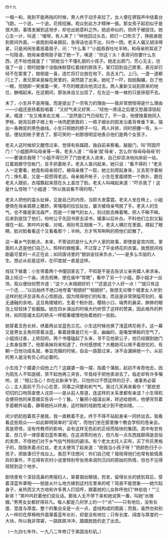     四十九 

   一唱一和，拖到不能再拖的时候，男人终于动手来拉了。女人便在锣鼓声中绕着台飞跑，一个逃，一个追，花枝招展。观众到此方才精神一振。那女孩子起初似乎是很大胆，事情发展到这地步，却也出她意料之外。她逃命似的，但终于被捉住。她心生一计，叫道：“嗳呀，有人来了！”哄他回过头去，把灯一口吹灭了，挣脱身跑到房间外面，一直跑到母亲跟前，急得话也说不出，抖作一团。老夫人偏又胡涂得紧，只是闲闲坐着摇着扇子，问：“什么事？”小姐吞吞吐吐半晌，和母亲附耳说了一句隐语，她母亲便用扇子敲了她一下，嗔道：“你这丫头！表哥问你要什么东西，还不给他就是了！”把她当个不懂礼貌的小孩子。她走出房门，芳心无主，彷徨了一会；顿时就像个涂脂抹粉穿红着绿的胖孩子。掌灯回到自己房里，表兄却已经不在那里了，她倒是一喜，连忙将灯台放在地下，且去关门，上闩。一道一道都闩上了，表兄原来是躲在房里的，突然跳了出来。她吃了一吓，拍拍胸脯，白了他一眼，但随即一笑接着一笑，不尽的眼波向他流过去。两人重新又站到原来的地位，酬唱起来。在这期间，那张床自又出现了，在左近一耸一耸的只是徘徊不去。

   末了，小生并不是用强，而是提出了一宗有力的理由——我非常想晓得是什么理由——小姐还是扬着脸唱着：“又好气来又好笑……”经他一席话之后便又愁眉深锁起来，唱道：“左又难来右又难……”显然是口气已经松了。不一会，他便挽着她同入罗帐。她背后脖子根上有一块肉肥敦敦的；一绺子细长的假发沿着背脊垂下来，描出一条微驼的黑色曲线。小生只把她的脖子一勾，两人并排，同时把腰一弯，头一低，便钻到帐子里去了。那可笑的一剎那很明显地表示他们是两个女孩子。

   老夫人这时候却又醒悟过来，觉得有些蹊跷，独自前来察看。敲敲门，叫“阿囡开门！”小姐颤声叫母亲等一等。老夫人道：“‘母亲’就‘母亲’，怎么你‘母母母母母’的——要谋杀我呀？”小姐不得已开了门放老夫人进来，自己却坚决地向床前一站，扛着肩膀守住帐门，反手抓着帐子。老夫人查问起来，她只说：“看不得的！”老夫人一定要看，她竟和母亲扭打，被母亲推了一跤，她立刻爬起身来，又去死守着帐门；挣扎着，又是一跤掼得老远。母亲揭开帐子，小生在里面顺势一个跌扑，跪在老夫人跟前，衣褶飘起来搭在头上盖住了脸。老夫人叫喊起来道：“吓杀我了！这是什么怪物？”小姐道：“所以我说看不得的呀。”

   老夫人把他的盖头扯掉，见是自己的内侄，当即大发雷霆。老夫人坐在椅上，小姐便倚在母亲肩膀上撒娇，笑嘻嘻的拉拉扯扯，屡次被母亲甩脱了手。老夫人的生气，也不像是家法森严，而是一个赌气的女人，别过脸去噘着嘴，把人不瞅不眯。后来到底饶了他们，吩咐公子先回书房去读书，婚事以后补办。不料他们立刻又黏缠在一起，笑吟吟对看，对唱，用肘弯互相推一下。老夫人横拦在里面，楞起了眼睛，脸对脸看看这个又看看那个；半晌，方才骂骂咧咧的把他们赶散了。

   这一幕乡气到极点。本来，不管说的是什么大户人家的故事，即使是皇宫内院，里面的人还是他们自己人，照样的做粗事，不过穿上了平金绣花的衣裳。我想民间戏剧最可爱的一点正在此；如同唐诗里的“银钏金铰来负水，”——是多么华丽的人生。想必从前是这样，在印度就一直是这样。

   戏往下做着：小生带着两个书僮回家去了，不知是不是去告诉父亲央媒人来求亲。路上经过一个庙，进去祝祷，便在庙中“惊艳”，看中了另一个小姐。那小姐才一出场，观众便纷纷赞许道：“这个人末相貌好的！”“还是这个人好一点！”“就只有这一个还……”以后始终不绝口地夸着“相貌好”“相貌好”。我想无论哪个城里女人听到这样的批评总该有点心惊胆战，因为晓得他们的标准，而且是非常狭隘苛刻的，毫无通融的余地。这旦角矮矮的，生着个粉扑脸，樱桃小口，端秀的鼻梁，肿肿的眼泡上轻轻抹了些胭脂。她在四乡演出的时候大约听惯了这样的赞美，因此格外的矜持，如同慈禧太后的轿夫一样稳重缓慢地抬着她的一张脸。

   她穿着玉色长袄，绣着两丛宝蓝色兰花。小生这时候也换了浅蓝绣花袍子。这一幕又是男女主角同穿着淡蓝，看着就像是灯光一变，幽幽的，是庵堂佛殿的空气了。小姐烧过香，上轿回府。两个书僮磕起了头来，寻不见他家公子，他已经跟到她门上卖身投靠了。他那表妹将来知道了，作何感想呢？大概她可以用不着担忧的，有朝一日他功成名就，奉旨完婚的时候，自会一路娶过来，决不会漏掉她一个。从前的男人是没有负心的必要的。

   小生找了个媒婆介绍他上门？这媒婆一摇一摆，指着个蒲扇，起初不肯荐他去，因为陌生人不知底细，禁不起他再三央告，毕竟经手把他卖进去了。临走却有许多嘱咐，说：“相公当心！你在此新来乍到，只怕你过不惯这样的日子，诸事务必留心；主人面前千万小心在意，同事之间要和和气气。我过几天再来看你！”那悲悲切切的口吻简直使人诧异——是从前人厚道，连这样的关系里都有亲谊？小生得机会便将他的来意据实告诉一个丫鬟。丫鬤把小姐请出来，转述给她听。他便背剪着手面朝外站着，静等她托以终身。这时候的戏剧性减少到不绝如缕。……

   闵少奶奶抱着孩子接我，我一直赖着不走。终于不得不站起身来一同挤出去。我看看这些观众——如此鲜明简单的“淫戏”，而他们坐在那里像个教会学校的恳亲会。真是奇怪，没有传教师的影响，会有这样无色彩的正经而愉快的集团。其中有贫有富，但几乎一律穿着旧蓝布罩袍。在这凋零的地方，但凡有一点东西就颠得是恶俗的卖弄，不怪他们对于乡气俗气特别的避讳。有个老太太托人买布，买了件灰黑格子的，隐隐夹着点红丝，老太太便骂了起来道：“把我当小孩子呀？”把颜色归于小孩子，把故事归于戏台上。我忍不住想问：你们自己呢？我晓得他们也常有偷情离异的事件，不见得有农村小说里特别夸张用来调剂沉闷的原始的热情，但也不见得规矩到这个地步。

   剧场里有个深目高鼻的黑瘦妇人，架着钢丝眼镜，剪发，留得长长的掳到耳后，穿着深蓝布罩袍——她是从什么地方嫁到这村庄里来的呢？简直不能想象——她欠起身子，亲热而又大方地和许多男人打招呼，跟着她的儿女称呼他们“林伯伯！”“三新哥！”笑吟吟赶着他们说玩话。那些人无不停下来和她说笑一番，叫她“水根嫂。”男男女女都好得非凡。每人都是几何学上的一个“点”——只有地位，没有长度、宽度与厚度。整个的集会全是一点一点，虚线构成的图画；而我，虽然也和别人一样的在厚棉袍外面罩着蓝布长衫，却是没有地位；只有长度、阔度与厚度的一大块，所以我非常窘，一路跌跌冲冲，踉踉跄跄的走了出去。

   （一九四七年作，一九八二年修订于美国洛杉矶。）

